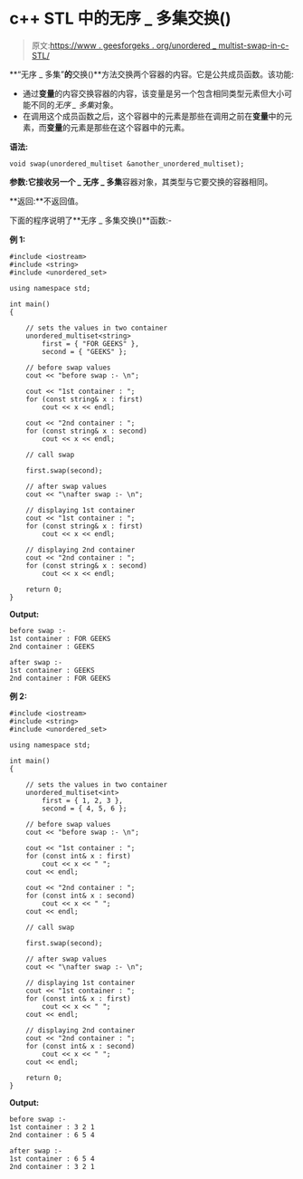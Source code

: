 # c++ STL 中的无序 _ 多集交换()

> 原文:[https://www . geesforgeks . org/unordered _ multist-swap-in-c-STL/](https://www.geeksforgeeks.org/unordered_multiset-swap-in-c-stl/)

**“无序 _ 多集”**的**交换()**方法交换两个容器的内容。它是公共成员函数。该功能:

*   通过**变量**的内容交换容器的内容，该变量是另一个包含相同类型元素但大小可能不同的*无序 _ 多集*对象。
*   在调用这个成员函数之后，这个容器中的元素是那些在调用之前在**变量**中的元素，而**变量**的元素是那些在这个容器中的元素。

**语法:**

```
void swap(unordered_multiset &another_unordered_multiset);
```

**参数:**它接收**另一个 _ 无序 _ 多集**容器对象，其类型与它要交换的容器相同。

**返回:**不返回值。

下面的程序说明了**无序 _ 多集交换()**函数:-

**例 1:**

```
#include <iostream>
#include <string>
#include <unordered_set>

using namespace std;

int main()
{

    // sets the values in two container
    unordered_multiset<string>
        first = { "FOR GEEKS" },
        second = { "GEEKS" };

    // before swap values
    cout << "before swap :- \n";

    cout << "1st container : ";
    for (const string& x : first)
        cout << x << endl;

    cout << "2nd container : ";
    for (const string& x : second)
        cout << x << endl;

    // call swap

    first.swap(second);

    // after swap values
    cout << "\nafter swap :- \n";

    // displaying 1st container
    cout << "1st container : ";
    for (const string& x : first)
        cout << x << endl;

    // displaying 2nd container
    cout << "2nd container : ";
    for (const string& x : second)
        cout << x << endl;

    return 0;
}
```

**Output:**

```
before swap :- 
1st container : FOR GEEKS
2nd container : GEEKS

after swap :- 
1st container : GEEKS
2nd container : FOR GEEKS

```

**例 2:**

```
#include <iostream>
#include <string>
#include <unordered_set>

using namespace std;

int main()
{

    // sets the values in two container
    unordered_multiset<int>
        first = { 1, 2, 3 },
        second = { 4, 5, 6 };

    // before swap values
    cout << "before swap :- \n";

    cout << "1st container : ";
    for (const int& x : first)
        cout << x << " ";
    cout << endl;

    cout << "2nd container : ";
    for (const int& x : second)
        cout << x << " ";
    cout << endl;

    // call swap

    first.swap(second);

    // after swap values
    cout << "\nafter swap :- \n";

    // displaying 1st container
    cout << "1st container : ";
    for (const int& x : first)
        cout << x << " ";
    cout << endl;

    // displaying 2nd container
    cout << "2nd container : ";
    for (const int& x : second)
        cout << x << " ";
    cout << endl;

    return 0;
}
```

**Output:**

```
before swap :- 
1st container : 3 2 1 
2nd container : 6 5 4 

after swap :- 
1st container : 6 5 4 
2nd container : 3 2 1 

```